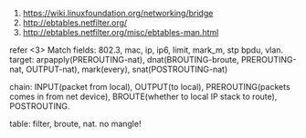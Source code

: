 1. https://wiki.linuxfoundation.org/networking/bridge
2. http://ebtables.netfilter.org/
3. http://ebtables.netfilter.org/misc/ebtables-man.html

refer <3>
Match fields: 802.3, mac, ip, ip6, limit, mark_m, stp bpdu, vlan.
target: arpapply(PREROUTING-nat), dnat(BROUTING-broute, PREROUTING-nat, OUTPUT-nat), mark(every), snat(POSTROUTING-nat)

chain: INPUT(packet from local), OUTPUT(to local), PREROUTING(packets comes in from net device), BROUTE(whether to local IP stack to route), POSTROUTING.

table: filter, broute, nat. no mangle!
